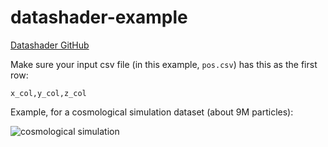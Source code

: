 # datashader-example

[Datashader GitHub](https://github.com/bokeh/datashader)

Make sure your input csv file (in this example, `pos.csv`) has this as the first row:

```
x_col,y_col,z_col
```

Example, for a cosmological simulation dataset (about 9M particles):

![cosmological simulation](http://www.astro.iag.usp.br/~ruggiero/share/datashader.png)

